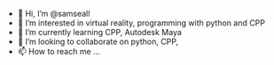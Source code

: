 - 👋 Hi, I’m @samseall
- 👀 I’m interested in virtual reality, programming with python and CPP
- 🌱 I’m currently learning CPP, Autodesk Maya
- 💞️ I’m looking to collaborate on python, CPP, 
- 📫 How to reach me ...

<!---
samseall/samseall is a ✨ special ✨ repository because its `README.md` (this file) appears on your GitHub profile.
You can click the Preview link to take a look at your changes.
--->
